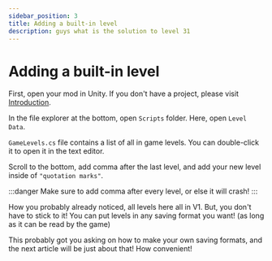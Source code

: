 ```yaml
---
sidebar_position: 3
title: Adding a built-in level
description: guys what is the solution to level 31
---
```


# Adding a built-in level

First, open your mod in Unity. If you don't have a project, please visit [Introduction](../intro).

In the file explorer at the bottom, open `Scripts` folder. Here, open `Level Data`.

`GameLevels.cs` file contains a list of all in game levels. You can double-click it to open it in the text editor.

Scroll to the bottom, add comma after the last level, and add your new level inside of `"quotation marks"`.

:::danger
Make sure to add comma after every level, or else it will crash!
:::

How you probably already noticed, all levels here all in V1. But, you don't have to stick to it! You can put levels in any saving format you want! (as long as it can be read by the game)

This probably got you asking on how to make your own saving formats, and the next article will be just about that! How convenient!